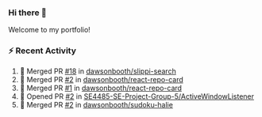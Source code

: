 ### Hi there 👋
Welcome to my portfolio!

### ⚡ Recent Activity
<!--START_SECTION:activity-->
1. 🎉 Merged PR [#18](https://github.com/dawsonbooth/slippi-search/pull/18) in [dawsonbooth/slippi-search](https://github.com/dawsonbooth/slippi-search)
2. 🎉 Merged PR [#2](https://github.com/dawsonbooth/react-repo-card/pull/2) in [dawsonbooth/react-repo-card](https://github.com/dawsonbooth/react-repo-card)
3. 🎉 Merged PR [#1](https://github.com/dawsonbooth/react-repo-card/pull/1) in [dawsonbooth/react-repo-card](https://github.com/dawsonbooth/react-repo-card)
4. 💪 Opened PR [#2](https://github.com/SE4485-SE-Project-Group-5/ActiveWindowListener/pull/2) in [SE4485-SE-Project-Group-5/ActiveWindowListener](https://github.com/SE4485-SE-Project-Group-5/ActiveWindowListener)
5. 🎉 Merged PR [#2](https://github.com/dawsonbooth/sudoku-halie/pull/2) in [dawsonbooth/sudoku-halie](https://github.com/dawsonbooth/sudoku-halie)
<!--END_SECTION:activity-->
